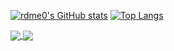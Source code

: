 [![rdme0's GitHub stats](https://github-readme-stats.vercel.app/api?username=rdme0&show_icons=true&count_private=true&theme=prussian)](https://github.com/anuraghazra/github-readme-stats)
[![Top Langs](https://github-readme-stats.vercel.app/api/top-langs/?username=rdme0&langs_count=8&count_private=true&layout=compact&cache_bust=true)](https://github.com/anuraghazra/github-readme-stats)

<a href="https://github.com/rdme0/ST4R-BE">
  <img align="center" src="https://github-readme-stats.vercel.app/api/pin/?username=rdme0&repo=ST4R-BE" />
</a>

<a href="https://github.com/rdme0/ST4R-BE">
  <img align="center" src="https://github-readme-stats.vercel.app/api/pin/?username=rdme0&repo=Team17_BE" />
</a>
